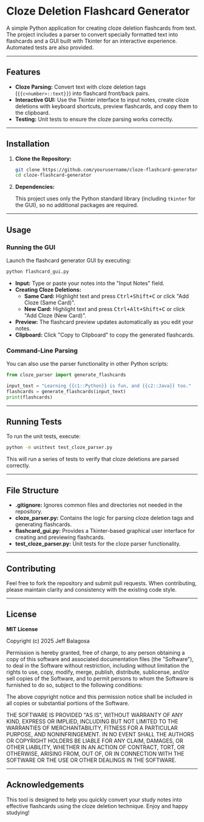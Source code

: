 # Cloze Deletion Flashcard Generator

A simple Python application for creating cloze deletion flashcards from text. The project includes a parser to convert specially formatted text into flashcards and a GUI built with Tkinter for an interactive experience. Automated tests are also provided.

---

## Features

- **Cloze Parsing:** Convert text with cloze deletion tags (`{{c<number>::text}}`) into flashcard front/back pairs.
- **Interactive GUI:** Use the Tkinter interface to input notes, create cloze deletions with keyboard shortcuts, preview flashcards, and copy them to the clipboard.
- **Testing:** Unit tests to ensure the cloze parsing works correctly.

---

## Installation

1. **Clone the Repository:**

   ```bash
   git clone https://github.com/yourusername/cloze-flashcard-generator.git
   cd cloze-flashcard-generator
   ```

2. **Dependencies:**

   This project uses only the Python standard library (including `tkinter` for the GUI), so no additional packages are required.

---

## Usage

### Running the GUI

Launch the flashcard generator GUI by executing:

```bash
python flashcard_gui.py
```

- **Input:** Type or paste your notes into the "Input Notes" field.
- **Creating Cloze Deletions:**
  - **Same Card:** Highlight text and press <kbd>Ctrl+Shift+C</kbd> or click "Add Cloze (Same Card)".
  - **New Card:** Highlight text and press <kbd>Ctrl+Alt+Shift+C</kbd> or click "Add Cloze (New Card)".
- **Preview:** The flashcard preview updates automatically as you edit your notes.
- **Clipboard:** Click "Copy to Clipboard" to copy the generated flashcards.

### Command-Line Parsing

You can also use the parser functionality in other Python scripts:

```python
from cloze_parser import generate_flashcards

input_text = "Learning {{c1::Python}} is fun, and {{c2::Java}} too."
flashcards = generate_flashcards(input_text)
print(flashcards)
```

---

## Running Tests

To run the unit tests, execute:

```bash
python -m unittest test_cloze_parser.py
```

This will run a series of tests to verify that cloze deletions are parsed correctly.

---

## File Structure

- **.gitignore:** Ignores common files and directories not needed in the repository.
- **cloze_parser.py:** Contains the logic for parsing cloze deletion tags and generating flashcards.
- **flashcard_gui.py:** Provides a Tkinter-based graphical user interface for creating and previewing flashcards.
- **test_cloze_parser.py:** Unit tests for the cloze parser functionality.

---

## Contributing

Feel free to fork the repository and submit pull requests. When contributing, please maintain clarity and consistency with the existing code style.

---

## License

**MIT License**

Copyright (c) 2025 Jeff Balagosa

Permission is hereby granted, free of charge, to any person obtaining a copy
of this software and associated documentation files (the "Software"), to deal
in the Software without restriction, including without limitation the rights
to use, copy, modify, merge, publish, distribute, sublicense, and/or sell
copies of the Software, and to permit persons to whom the Software is
furnished to do so, subject to the following conditions:

The above copyright notice and this permission notice shall be included in
all copies or substantial portions of the Software.

THE SOFTWARE IS PROVIDED "AS IS", WITHOUT WARRANTY OF ANY KIND, EXPRESS OR
IMPLIED, INCLUDING BUT NOT LIMITED TO THE WARRANTIES OF MERCHANTABILITY,
FITNESS FOR A PARTICULAR PURPOSE, AND NONINFRINGEMENT. IN NO EVENT SHALL THE
AUTHORS OR COPYRIGHT HOLDERS BE LIABLE FOR ANY CLAIM, DAMAGES, OR OTHER
LIABILITY, WHETHER IN AN ACTION OF CONTRACT, TORT, OR OTHERWISE, ARISING FROM,
OUT OF, OR IN CONNECTION WITH THE SOFTWARE OR THE USE OR OTHER DEALINGS IN
THE SOFTWARE.

---

## Acknowledgements

This tool is designed to help you quickly convert your study notes into effective flashcards using the cloze deletion technique. Enjoy and happy studying!

